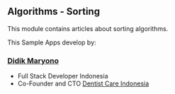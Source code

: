 ## Algorithms - Sorting

This module contains articles about sorting algorithms.

This Sample Apps develop by:

### [Didik Maryono](https://penadidik.info)

- Full Stack Developer Indonesia
- Co-Founder and CTO [Dentist Care Indonesia](https://dentistcare.id/)
